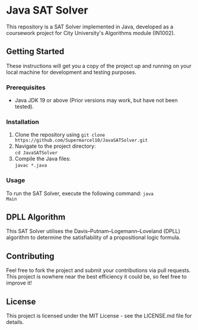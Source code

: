 # Java SAT Solver

This repository is a SAT Solver implemented in Java, developed as a coursework project for City University's Algorithms module (IN1002).

## Getting Started

These instructions will get you a copy of the project up and running on your local machine for development and testing purposes.

### Prerequisites

- Java JDK 19 or above (Prior versions may work, but have not been tested).

### Installation

<ol>
<li>Clone the repository using <code>git clone https://github.com/Supermarcel10/JavaSATSolver.git</code></li>
<li>Navigate to the project directory:<br>
<code>cd JavaSATSolver</code></li>
<li>Compile the Java files:<br>
<code>javac *.java</code></li>
</ol>

### Usage

To run the SAT Solver, execute the following command:
<code>java Main</code>

## DPLL Algorithm

This SAT Solver utilises the Davis–Putnam–Logemann–Loveland (DPLL) algorithm to determine the satisfiability of a propositional logic formula.

## Contributing

Feel free to fork the project and submit your contributions via pull requests.
This project is nowhere near the best efficiency it could be, so feel free to improve it!

## License

This project is licensed under the MIT License - see the LICENSE.md file for details.

